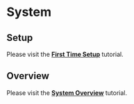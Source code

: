 # System

## Setup

Please visit the [**First Time Setup**](/docs/tutorials/first_time_setup) tutorial.

## Overview

Please visit the [**System Overview**](/docs/tutorials/system_overview) tutorial.
